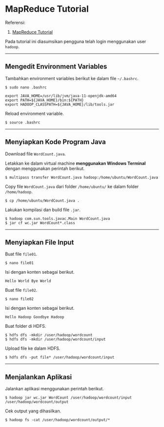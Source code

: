 # MapReduce Tutorial

Referensi:
1. [MapReduce Tutorial](https://hadoop.apache.org/docs/stable/hadoop-mapreduce-client/hadoop-mapreduce-client-core/MapReduceTutorial.html)

Pada tutorial ini diasumsikan pengguna telah login menggunakan user ```hadoop```.

---

## Mengedit Environment Variables

Tambahkan environment variables berikut ke dalam file ```~/.bashrc```.
```
$ sudo nano .bashrc
```

```
export JAVA_HOME=/usr/lib/jvm/java-11-openjdk-amd64
export PATH=${JAVA_HOME}/bin:${PATH}
export HADOOP_CLASSPATH=${JAVA_HOME}/lib/tools.jar
```

Reload environment variable.
```
$ source .bashrc
```

---

## Menyiapkan Kode Program Java

Download file ```WordCount.java```.

Letakkan ke dalam virtual machine **menggunakan Windows Terminal** dengan menggunakan perintah berikut.
```
$ multipass transfer WordCount.java hadoop:/home/ubuntu/WordCount.java
```

Copy file ```WordCount.java``` dari folder ```/home/ubuntu/``` ke dalam folder ```/home/hadoop```.
```
$ cp /home/ubuntu/WordCount.java .
```

Lakukan kompilasi dan build file ```.jar```.
```
$ hadoop com.sun.tools.javac.Main WordCount.java
$ jar cf wc.jar WordCount*.class
```

---

## Menyiapkan File Input

Buat file ```file01```.
```
$ nano file01
```

Isi dengan konten sebagai berikut.
```
Hello World Bye World
```

Buat file ```file02```.
```
$ nano file02
```

Isi dengan konten sebagai berikut.
```
Hello Hadoop Goodbye Hadoop
```

Buat folder di HDFS.
```
$ hdfs dfs -mkdir /user/hadoop/wordcount
$ hdfs dfs -mkdir /user/hadoop/wordcount/input
```

Upload file ke dalam HDFS.
```
$ hdfs dfs -put file* /user/hadoop/wordcount/input
```

---

## Menjalankan Aplikasi

Jalankan aplikasi menggunakan perintah berikut.
```
$ hadoop jar wc.jar WordCount /user/hadoop/wordcount/input /user/hadoop/wordcount/output
```

Cek output yang dihasilkan.
```
$ hadoop fs -cat /user/hadoop/wordcount/output/*
```
